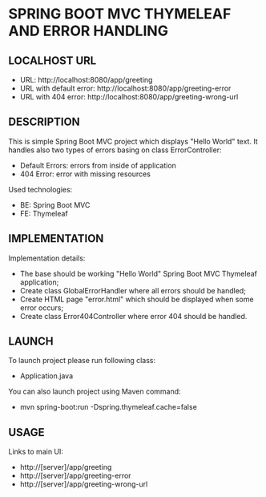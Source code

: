 SPRING BOOT MVC THYMELEAF AND ERROR HANDLING
============================================


LOCALHOST URL
-------------

* URL: http://localhost:8080/app/greeting
* URL with default error: http://localhost:8080/app/greeting-error
* URL with 404 error: http://localhost:8080/app/greeting-wrong-url


DESCRIPTION
-----------

This is simple Spring Boot MVC project which displays "Hello World" text. 
It handles also two types of errors basing on class ErrorController:
* Default Errors: errors from inside of application
* 404 Error: error with missing resources 

Used technologies:
* BE: Spring Boot MVC
* FE: Thymeleaf


IMPLEMENTATION
-----------

Implementation details:
* The base should be working "Hello World" Spring Boot MVC Thymeleaf application;
* Create class GlobalErrorHandler where all errors should be handled;
* Create HTML page "error.html" which should be displayed when some error occurs;
* Create class Error404Controller where error 404 should be handled.
  

LAUNCH
------

To launch project please run following class: 
* Application.java

You can also launch project using Maven command:
* mvn spring-boot:run -Dspring.thymeleaf.cache=false


USAGE
-----

Links to main UI:
* http://[server]/app/greeting
* http://[server]/app/greeting-error
* http://[server]/app/greeting-wrong-url